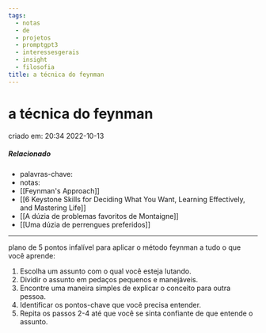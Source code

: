 ```yaml
---
tags:
  - notas
  - de
  - projetos
  - promptgpt3
  - interessesgerais
  - insight
  - filosofia
title: a técnica do feynman
---
```


# a técnica do feynman

criado em: 20:34 2022-10-13

##### Relacionado

- palavras-chave:  
- notas: 
- [[Feynman's Approach]]
- [[6 Keystone Skills for Deciding What You Want, Learning Effectively, and Mastering Life]]
- [[A dúzia de problemas favoritos de Montaigne]]
- [[Uma dúzia de perrengues preferidos]]

---

plano de 5 pontos infalível para aplicar o método feynman a tudo o que você aprende:

1. Escolha um assunto com o qual você esteja lutando.
2. Dividir o assunto em pedaços pequenos e manejáveis.
3. Encontre uma maneira simples de explicar o conceito para outra pessoa.
4. Identificar os pontos-chave que você precisa entender.
5. Repita os passos 2-4 até que você se sinta confiante de que entende o assunto.

